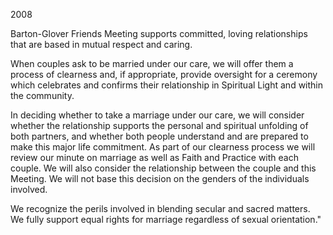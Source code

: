 2008

Barton-Glover Friends Meeting supports committed, loving relationships that are based in mutual respect and caring.

When couples ask to be married under our care, we will offer them a process of clearness and, if appropriate, provide oversight for a ceremony which celebrates and confirms their relationship in Spiritual Light and within the community.

In deciding whether to take a marriage under our care, we will consider whether the relationship supports the personal and spiritual unfolding of both partners, and whether both people understand and are prepared to make this major life commitment. As part of our clearness process we will review our minute on marriage as well as Faith and Practice with each couple. We will also consider the relationship between the couple and this Meeting. We will not base this decision on the genders of the individuals involved.

We recognize the perils involved in blending secular and sacred matters. We fully support equal rights for marriage regardless of sexual orientation."
